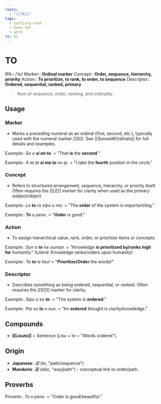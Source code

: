 ```yaml
---
roots:
  - "[[TA]]"
tags:
  - tertiary-root
  - base-set
  - word
to: 61
---
```


# TO

IPA::				/ˈto/
Marker::		**Ordinal marker**
Concept::		**Order, sequence, hierarchy, priority**
Action::		**To prioritize, to rank, to order, to sequence**
Descriptor::	**Ordered, sequential, ranked, primary**

> Root of sequence, order, ranking, and ordinality.

## Usage

### Marker
*   Marks a preceding numeral as an ordinal (first, second, etc.), typically used with the numeral marker *[[SI]]*. See [[Sunwai#Ordinals]] for full details and examples.

Example::   *Se o **si an to**.* = "That **is** the **second**."

Example::   *A ta ta **si ma to** ne pi.* = "I take the **fourth** position in the circle."

### Concept
*   Refers to structured arrangement, sequence, hierarchy, or priority itself. Often requires the *[[LE]]* marker for clarity when used as the primary subject/object.

Example::   *Le **to** ro sipu o mo.* = "The **order** of the system is important/big."

Example::   ***To** o pene.* = "**Order** is good."

### Action
*   To assign hierarchical value, rank, order, or prioritize items or concepts.

Example::   *Sun o **to** ne ouman.* = "Knowledge **is prioritized by/ranks high for** humanity." (Literal: Knowledge ranks/orders upon humanity)

Example::   *Ta **to** le lisu!* = "**Prioritize/Order** the words!"

### Descriptor
*   Describes something as being ordered, sequential, or ranked. Often requires the *[[SO]]* marker for clarity.

Example::   *Sipu o so **to**.* = "The system is **ordered**."

Example::   *Pai so **to** o sun.* = "An **ordered** thought is clarity/knowledge."

## Compounds
-   **[[Lisuto]]** = Sentence (*Lisu + to* = "Words ordered").

## Origin
-   **Japanese**: _途_ (_to_, "path/sequence")
-   **Mandarin**: _道_ (_dào_, "way/path") - conceptual link to order/path.

## Proverbs

Proverb:: *To o pene.* = "Order is good/beautiful."


